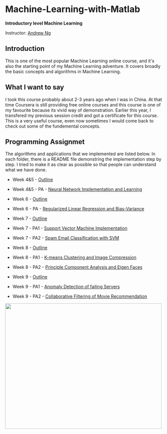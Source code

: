 # Machine-Learning-with-Matlab
**Introductory level Machine Learning**

Instructor: [Andrew Ng](https://www.google.com/url?sa=t&rct=j&q=&esrc=s&source=web&cd=1&cad=rja&uact=8&ved=0ahUKEwiCt_L48bnXAhUp34MKHezOAsMQFggoMAA&url=http%3A%2F%2Fwww.andrewng.org%2F&usg=AOvVaw2-r5JwMkENufgUkui77g_e)

## Introduction

This is one of the most popular Machine Learning online course, and it's also the starting point of my Machine Learning adventure. It covers broadly the basic concepts and algorithms in Machine Learning. 

## What I want to say

I took this course probably about 2-3 years ago when I was in China. At that time Coursera is still providing free online courses and this course is one of my favourite because its vivid way of demonstration. Earlier this year, I transfered my previous session credit and got a certificate for this course. This is a very useful course, even now sometimes I would come back to check out some of the fundemental concepts. 

## Programming Assignmet

The algorithms and applications that we implemented are listed below. In each folder, there is a README file demonstring the 
implementation step by step. I tried to make it as clear as possible so that people can understand what we have done. 

- Week 4&5 - [Outline](https://github.com/Bato803/Machine-Learning-with-Matlab/tree/master/Neural_Network_implementation)
- Week 4&5 - PA - [Neural Network Implementation and Learning](https://github.com/Bato803/Machine-Learning-with-Matlab/blob/master/Neural_Network_implementation/ex4.m)

- Week 6 - [Outline](https://github.com/Bato803/Machine-Learning-with-Matlab/tree/master/Regularized_Linear_Regression)
- Week 6 - PA - [Regularized Linear Regression and Bias-Variance](https://github.com/Bato803/Machine-Learning-with-Matlab/blob/master/Regularized_Linear_Regression/ex5.m)

- Week 7 - [Outline](https://github.com/Bato803/Machine-Learning-with-Matlab/tree/master/Support_Vector_Machine)
- Week 7 - PA1 - [Support Vector Machine Implementation](https://github.com/Bato803/Machine-Learning-with-Matlab/blob/master/Support_Vector_Machine/ex6.m)
- Week 7 - PA2 - [Spam Email Classification with SVM](https://github.com/Bato803/Machine-Learning-with-Matlab/blob/master/Support_Vector_Machine/ex6_spam.m)

- Week 8 - [Outline](https://github.com/Bato803/Machine-Learning-with-Matlab/tree/master/K_means_PCA)
- Week 8 - PA1 - [K-means Clustering and Image Compression](https://github.com/Bato803/Machine-Learning-with-Matlab/blob/master/K_means_PCA/ex7.m)
- Week 8 - PA2 - [Principle Component Analysis and Eigen Faces](https://github.com/Bato803/Machine-Learning-with-Matlab/blob/master/K_means_PCA/ex7_pca.m)

- Week 9 - [Outline](https://github.com/Bato803/Machine-Learning-with-Matlab/tree/master/Anomaly_Detection_and_Recommender_Systems)
- Week 9 - PA1 - [Anomaly Detection of failing Servers](https://github.com/Bato803/Machine-Learning-with-Matlab/blob/master/Anomaly_Detection_and_Recommender_Systems/ex8.m)
- Week 9 - PA2 - [Collaborative Filtering of Movie Recommendation](https://github.com/Bato803/Machine-Learning-with-Matlab/blob/master/Anomaly_Detection_and_Recommender_Systems/ex8_cofi.m)






<img src="https://user-images.githubusercontent.com/17235054/32409006-8da6ec6a-c179-11e7-9079-150c53ce60aa.jpg" width=500 height=400> 

